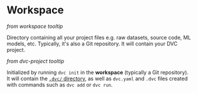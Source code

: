 # Workspace

_from workspace tooltip_

Directory containing all your project files e.g. raw datasets, source code, ML
models, etc. Typically, it's also a Git repository. It will contain your DVC
project.

_from dvc-project tooltip_

Initialized by running `dvc init` in the **workspace** (typically a Git
repository). It will contain the
[`.dvc/` directory](/doc/user-guide/dvc-files-and-directories), as well as
`dvc.yaml` and `.dvc` files created with commands such as `dvc add` or
`dvc run`.

